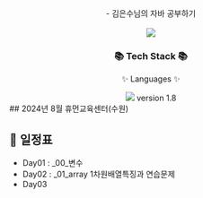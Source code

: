 <div align=center>
	- 김은수님의 자바 공부하기<br><br>
  <img src="https://capsule-render.vercel.app/api?type=waving&color=auto&height=200&section=header&text=Kimtr_Tutorial_JAVA&fontSize=70" />
	<h3>📚 Tech Stack 📚</h3>
	<p>✨ Languages ✨</p>
</div>
<div align="center">
  <img src="https://img.shields.io/badge/Java-blue?style=flat&logo=JAVA&logoColor=white"/> version 1.8
</div>
## 2024년 8월 휴먼교육센터(수원)

## 📝 일정표  
- Day01 : _00_변수
- Day02 : _01_array 1차원배열특징과 연습문제
- Day03

